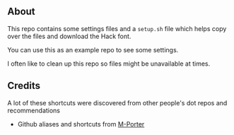About
---------

This repo contains some settings files and a `setup.sh` file which helps
copy over the files and download the Hack font.

You can use this as an example repo to see some settings.

I often like to clean up this repo so files might be unavailable at times.  

Credits
-------

A lot of these shortcuts were discovered from other people's dot repos and recommendations

- Github aliases and shortcuts from [M-Porter](https://github.com/M-Porter)
